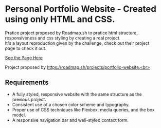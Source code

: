 # Personal Portfolio Website - Created using only HTML and CSS.
Pratice project proposed by Roadmap.sh to pratice html structure, responsiveness and css styling by creating a real project.<br>
It's a layout reproduction given by the challenge, check out their project page to check it out.

<a href="https://alexgmblt.github.io/Personal-Portfolio/">See the Page Here</a>

Project proposed by https://roadmap.sh/projects/portfolio-website.<br>

<h2>Requirements</h2>
<ul>
  <li>A fully styled, responsive website with the same structure as the previous project.</li>
  <li>Consistent use of a chosen color scheme and typography.</li>
  <li>Proper use of CSS techniques like Flexbox, media queries, and the box model.</li>
   <li>A responsive navigation bar and well-styled contact form.</li>
</ul>
